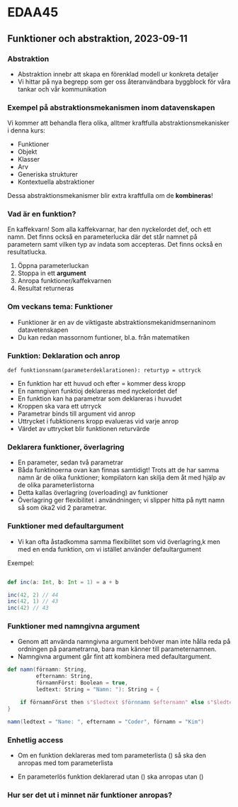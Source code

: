# EDAA45

## Funktioner och abstraktion, 2023-09-11

### Abstraktion

- Abstraktion innebr att skapa en förenklad modell ur konkreta detaljer
- Vi hittar på nya begrepp som ger oss återanvändbara byggblock för våra tankar och vår kommunikation

### Exempel på abstraktionsmekanismen inom datavenskapen

Vi kommer att behandla flera olika, alltmer kraftfulla abstraktionsmekanisker i denna kurs:

- Funktioner
- Objekt
- Klasser
- Arv
- Generiska strukturer
- Kontextuella abstraktioner

Dessa abstraktionsmekanismer blir extra kraftfulla om de **kombineras**!

### Vad är en funktion?

En kaffekvarn! Som alla kaffekvarnar, har den nyckelordet def, och ett namn. Det finns också en parameterlucka där det står namnet på parametern samt vilken typ av indata som accepteras. Det finns också en resultatlucka.

1. Öppna parameterluckan
2. Stoppa in ett **argument**
3. Anropa funktioner/kaffekvarnen
4. Resultat returneras

### Om veckans tema: Funktioner

- Funktioner är en av de viktigaste abstraktionsmekanidmsernaninom datavetenskapen
- Du kan redan massornom funtioner, bl.a. från matematiken

### Funktion: Deklaration och anrop

`def funktionsnamn(parameterdeklarationen): returtyp = uttryck`

- En funktion har ett huvud och efter = kommer dess kropp
- En namngiven funktioj deklareras med nyckelordet def
- En funktion kan ha parametrar som deklareras i huvudet
- Kroppen ska vara ett utrryck
- Parametrar binds till argument vid anrop
- Uttrycket i fubktionens kropp evalueras vid varje anrop
- Värdet av uttrycket blir funktionen returvärde

### Deklarera funktioner, överlagring

- En parameter, sedan två parametrar
- Båda funktinoerna ovan kan finnas samtidigt! Trots att de har samma namn är de olika funktioner; kompilatorn kan skilja dem åt med hjälp av de olika parameterlistorna
- Detta kallas överlagring (overloading) av funktioner
- Överlagring ger flexibilitet i användningen; vi slipper hitta på nytt namn så som öka2 vid 2 parametrar.

### Funktioner med defaultargument

- Vi kan ofta åstadkomma samma flexibilitet som vid överlagring,k men med en enda funktion, om vi istället använder defaultargument

Exempel:

```scala

def inc(a: Int, b: Int = 1) = a + b

inc(42, 2) // 44
inc(42, 1) // 43
inc(42) // 43

```

### Funktioner med namngivna argument

- Genom att använda namngivna argument behöver man inte hålla reda på ordningen på parametrarna, bara man känner till parameternamnen.
- Namngivna argument går fint att kombinera med defaultargument.

```scala
def namn(förnamn: String,
         efternamn: String,
         förnamnFörst: Boolean = true,
         ledtext: String = "Namn: "): String = {

    if förnamnFörst then s"$ledtext $förnnamn $efternamn" else s"$ledtext $efternamn, $förnamn"
}

namn(ledtext = "Name: ", efternamn = "Coder", förnamn = "Kim")

```

### Enhetlig access

- Om en funktion deklareras med tom parameterlista () så ska den anropas med tom parameterlista

- En parameterlös funktion deklarerad utan () ska anropas utan ()

### Hur ser det ut i minnet när funktioner anropas?
